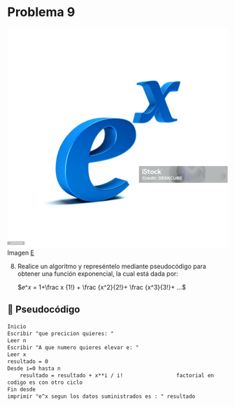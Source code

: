 # Problema 9 
![problema1](../Imagenes/e.png)
Imagen [E](https://media.istockphoto.com/id/649112040/es/foto/funci%C3%B3n-exponencial-natural-matem%C3%A1ticas-symbol-ilustraci%C3%B3n-de-render-3d.jpg?s=1024x1024&w=is&k=20&c=bZ56kbVL6_QybFCRfGIu2N2CDkSttAfTICBxv230k3k=)

8. Realice un algoritmo y represéntelo mediante pseudocódigo para obtener una función exponencial, la cual está dada por:
    
    $𝑒^𝑥 = 1+\frac x {1!} + \frac {x^2}{2!}+ \frac {x^3}{3!}+ …$
    
## 📝 Pseudocódigo
```
Inicio
Escribir "que precicion quieres: "
Leer n
Escribir "A que numero quieres elevar e: "
Leer x
resultado = 0
Desde i=0 hasta n
    resultado = resultado + x**i / i!                 factorial en codigo es con otro ciclo
Fin desde 
imprimir "e^x segun los datos suministrados es : " resultado 

